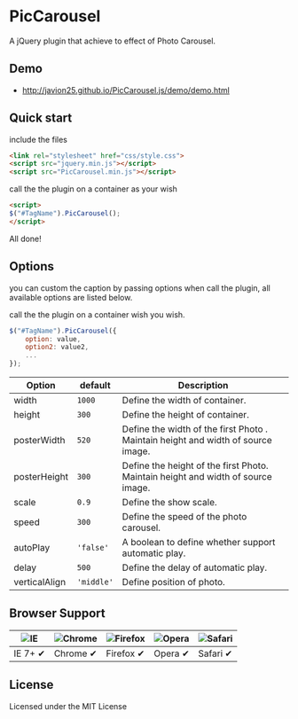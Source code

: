 # PicCarousel
A jQuery plugin that achieve to effect of Photo Carousel.

## Demo

* http://javion25.github.io/PicCarousel.js/demo/demo.html

## Quick start

include the files
```html
<link rel="stylesheet" href="css/style.css">
<script src="jquery.min.js"></script>
<script src="PicCarousel.min.js"></script>
```
call the the plugin on a container as your wish
```html
<script>
$("#TagName").PicCarousel();
</script>
```
All done!

## Options

you can custom the caption by passing options when call the plugin, all available options are listed below.

call the the plugin on a container wish you wish.

```js
$("#TagName").PicCarousel({
    option: value,
    option2: value2,
    ...
});
```
| Option          | default       | Description      | 
|-----------------|---------------|------------------|
| width           | `1000`        | Define the width of container.  |
| height          | `300`         | Define the height of container. | 
| posterWidth     | `520`         | Define the width of the first Photo . Maintain height and width of source image.| 
| posterHeight    | `300`         | Define the height of the first Photo. Maintain height and width of source image.| 
| scale           | `0.9`         | Define the show scale.    | 
| speed           | `300`         | Define the speed of the photo carousel.   | 
| autoPlay        | `'false'`     | A boolean to define whether support automatic play.     | 
| delay           | `500`         | Define the delay of automatic play.    | 
| verticalAlign   | `'middle'`    | Define position of photo.       | 


## Browser Support

![IE](https://raw.github.com/alrra/browser-logos/master/internet-explorer/internet-explorer_48x48.png) | ![Chrome](https://raw.github.com/alrra/browser-logos/master/chrome/chrome_48x48.png) | ![Firefox](https://raw.github.com/alrra/browser-logos/master/firefox/firefox_48x48.png) | ![Opera](https://raw.github.com/alrra/browser-logos/master/opera/opera_48x48.png) | ![Safari](https://raw.github.com/alrra/browser-logos/master/safari/safari_48x48.png)
--- | --- | --- | --- | --- |
IE 7+ ✔ | Chrome ✔ | Firefox ✔ | Opera ✔ | Safari ✔ |


## License

Licensed under the MIT License
